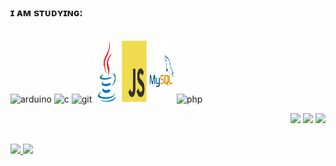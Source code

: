 ### ɪ ᴀᴍ sᴛᴜᴅʏɪɴɢ: 
  <div style="display: inline_block"><br>
  <img src="https://cdn.jsdelivr.net/gh/devicons/devicon/icons/arduino/arduino-original.svg" alt="arduino" width="40" height="100"/>
 <img src="https://cdn.jsdelivr.net/gh/devicons/devicon/icons/c/c-plain.svg" alt="c" width="40" height="100"/>
  <img src="https://www.vectorlogo.zone/logos/git-scm/git-scm-icon.svg" alt="git" width="40" height="100"/>
  <img src="https://raw.githubusercontent.com/devicons/devicon/master/icons/java/java-original.svg" alt="java" width="40" height="100"/>
  <img src="https://raw.githubusercontent.com/devicons/devicon/master/icons/javascript/javascript-original.svg" alt="javascript" width="40" height="100"/>
  <img src="https://raw.githubusercontent.com/devicons/devicon/master/icons/mysql/mysql-original-wordmark.svg" alt="mysql" width="40" height="100"/>
  <img src="https://cdn.jsdelivr.net/gh/devicons/devicon/icons/php/php-plain.svg" alt="php" width="40" height="100"/>


<div> 
  <p align="right">
  <a href="https://www.instagram.com/arudaguer/" target="_blank"><img src="https://img.shields.io/badge/-Instagram-%23E4405F?style=for-the-badge&logo=instagram&logoColor=white" target="_blank"></a>
  <a href="https://discordapp.com/users/781513965146341387" target="_blank"><img src="https://img.shields.io/badge/Discord-7289DA?style=for-the-badge&logo=discord&logoColor=white" target="_blank"></a> 
  <a href = "mailto: laura.daguerds@gmail.com"><img src="https://img.shields.io/badge/-Gmail-%23333?style=for-the-badge&logo=gmail&logoColor=white" target="_blank"></a>

<h2>
  
</div>

<div>
<a href="https://github.com/AruDaguer">
<img height="180em" src="https://github-readme-stats.vercel.app/api/top-langs/?username=AruDaguer&layout=compact&langs_count=7&theme=dracula"/>
<img height="180em" src="https://github-readme-stats.vercel.app/api?username=AruDaguer&show_icons=true&theme=dracula&include_all_commits=true&count_private=true"/>
</div>

